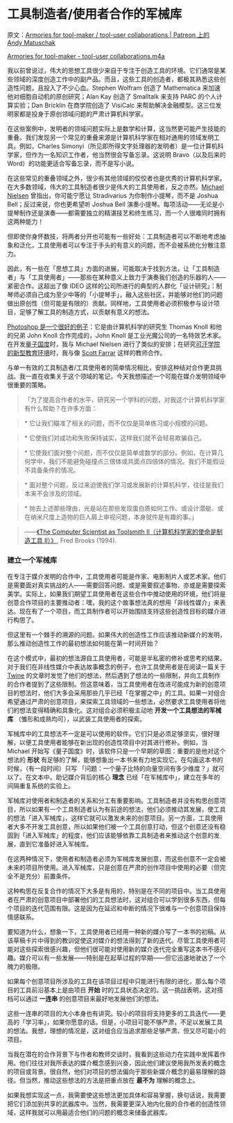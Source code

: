 # 工具制造者/使用者合作的军械库

原文：[Armories for tool-maker / tool-user collaborations | Patreon 上的 Andy Matuschak](https://www.patreon.com/posts/armories-for-52549432)

[Armories for tool-maker - tool-user collaborations.m4a](https://c10.patreonusercontent.com/4/patreon-media/p/post/52549432/1626ed24835e4d90b917677379f49d7b/eyJhIjoxLCJwIjoxfQ%3D%3D/1.m4a?token-time=1645488000&token-hash=jAItvFmNEQ1p0kipfISD-77ssoym7K_gY0UfrQKpDAA%3D)

我以前曾说过，伟大的思想工具很少来自于专注于创造工具的环境。它们通常是某些领域的深度创造工作中的副产品。而且，这些工具的创造者，都极其熟悉这些创造性问题，且投入了不少心血。Stephen Wolfram 创造了 Mathematica 来加速他对细胞自动机的原创研究；Alan Kay 创造了 Smalltalk 来支持 PARC 的个人计算实验；Dan Bricklin 在商学院创造了 VisiCalc 来帮助解决金融模型。这三位发明家都是投身于原创领域问题的严肃计算机科学家。

在这些案例中，发明者的领域问题实际上是数学和计算，这当然更可能产生技能的重叠。我们发现另一个常见的重叠来源是计算机科学家在相对通用的领域发明工具。例如，Charles Simonyi（所见即所得文字处理器的发明者）是一位计算机科学家，但作为一名知识工作者，他当然很会写备忘录。这说明 Bravo（以及后来的 Word）的功能更适合写备忘录，而不是写小说。

在这些常见的重叠领域之外，很少有其他领域的佼佼者也是优秀的计算机科学家。在大多数领域，伟大的工具制造者很少是伟大的工具使用者，反之亦然。[Michael Nielsen](https://michaelnielsen.org/) 曾指出，你可能宁愿让 Stradivarius 为你制作小提琴，而不是 Joshua Bell；反过来说，你也更希望听 Joshua Bell 演奏小提琴。每项活动——无论是小提琴制作还是演奏——都需要独立的精湛技艺和终生练习，而一个人很难同时拥有这两种能力！

但即使你身怀数技，将两者分开也可能有一些好处：工具制造者可以不断地考虑抽象和泛化，工具使用者可以专注于手头的有意义的问题，而不会被系统化分散注意力。

因此，有一些在「思想工具」方面的进展，可能取决于找到方法，让「工具制造者」与「工具使用者」——那些在某种意义上致力于演奏我们创造的乐器的人——紧密合作。这超出了像 IDEO 这样的公司所进行的典型的人群化「设计研究」：制琴师必须自己成为至少中等的「小提琴手」，融入这些社区，并能够对他们的问题做出原创性（但可能是有限的）贡献。同样地，工具使用者必须积极参与设计项目，足够了解工具的制造方式，以贡献有意义的想法。

[Photoshop 是一个很好的例子](https://www.photoshopnews.com/feature-stories/photoshop-profile-thomas-john-knoll-10/)：它是由计算机科学的研究生 Thomas Knoll 和他的兄弟 John Knoll 合作完成的，John Knoll 是工业光魔公司的一名特效艺术家。在开发[量子国度](https://quantum.country/)时，我与 Michael Nielsen 进行了类似的安排；在研究[可汗学院的新型教育环境](https://early.khanacademy.org/)时，我与像 [Scott Farrar](http://www.scottfarrar.com/sfx/) 这样的教师合作。

与单一有效的工具制造者/工具使用者的简单情况相比，安排这种结对合作更具挑战。我一直在收集关于这个领域的笔记，今天我想描述一个可能在媒介发明领域中很重要的策略。

> 「为了提高合作者的水平，研究另一个学科的问题，对我这个计算机科学家有什么帮助？在许多方面：

> \* 它让我们瞄准了相关的问题，而不仅仅是简单练习或小规模的问题。

> \* 它使我们对成功和失败保持诚实，这样我们就不会轻易欺骗自己。

> \* 它使我们面对整个问题，而不仅仅是简单或数学的部分。例如，在计算几何学中，我们不能避免碰撞点三倍体或共面点四倍体的情况。我们不能假设不具备条件的情况。

> \* 面对整个问题，反过来迫使我们学习或发展新的计算机科学，往往是我们本来不会涉及的领域。

> \* 抛去上述那些理由，光是站在那些发现蛋白质如何工作、或设计潜艇、或在纳米尺度上造物的巨人肩上审视问题，本身就件是有趣的事。」

> ——[《The Computer Scientist as Toolsmith II（计算机科学家的使命是制造工具 II）》](https://www.cs.unc.edu/~brooks/Toolsmith-CACM.pdf), Fred Brooks (1994).

### **建立一个军械库** 

在专注于媒介发明的合作中，工具使用者可能是作家、电影制片人或艺术家。他们是需要面对真实挑战的人——需要回答问题、或是需要叙述事物、亦或是需要探索美学。实际上，如果我们期望工具使用者在这些合作中推动使用的环境，他们将是创意合作项目的主要推动者：嘿，我的这个故事想法真的想用「非线性媒介」来表达。现在有了一个项目，而工具制作者可以开始围绕支持这些创造性目标的媒介进行构思了。

但这里有一个棘手的溯源的问题。如果伟大的创造性工作应该推动新媒介的发明，那么推动创造性工作的最初想法如何能在第一时间开始？

在这个模式中，最初的想法源自工具使用者，可能是半私密的修补或思考的结果。对于我们在非线性媒介中表达故事概念的例子，也许工具使用者是在阅读一篇关于 [Twine](https://twinery.org/) 的文章时发觉了他们的想法，然后遇到了想法的一些限制，并向工具制作的合作者提到了这些限制。但这意味着，当工具使用者在改进可能成为新的创意项目的想法时，他们大多会采用那些几乎已经「在掌握之中」的工具。如果一对组合希望通过严肃的创意项目，来探索工具领域的一些想法，必然要求工具使用者将他们的想法变得精确和具象化。这对组合必须积极主动地 **开发一个工具想法的军械库** （雏形和成熟均可），以武装工具使用者的探索。

军械库中的工具想法不一定是可以使用的软件。它们只是必须足够坚实，很好理解，以便工具使用者能够在新出现的创造性项目中对其进行修补。例如，当 Michael 开始写《量子国度》时，该软件只是一个早期的草图：重要的是他对这个想法的 **形状** 有足够的了解，能够想象出一本书来有力地实现它。在勾画这本书的时候，（有一段时间）只写 「问题：一个量子比特的向量空间有多少维度？」就可以了。在文本中。助记媒介背后的核心 **理念** 已经「在军械库中」，建立在多年的间隔重复系统的实验上。

军械库对使用者和制造者的关系和分工有重要影响。工具制造者并没有构思创意项目，所以如果有一个工具制造者认为有前途的想法，他们必须推动其发展，使工具的想法「进入军械库」，这样它就可以激发未来的创意项目。另一方面，工具使用者大多不开发工具创意，所以如果他们被一个工具创意打动，但这个创意还没有稳固到「进入军械库」的程度，他们应该能够依靠工具制造者来推动这个创意的发展，直到它准备好进入军械库。

在这两种情况下，使用者和制造者必须为军械库发展创意，而这些创意不一定会被未来的项目所使用。进入军械库，只是创意在严肃的创作项目中使用的必要（但完全不是充分）前置条件。

这种构思在反复合作的情况下大多是有用的，特别是在不同的项目中。当工具使用者在严肃的创意项目中部署他们的工具想法时，这对组合可以学到很多东西，但每个项目的迭代范围有限。这是因为在延迟和中断的情况下很难与一个创意项目保持情感联系。

要知道为什么，想象一下，工具使用者已经用一种新的媒介写了一本书的初稿。从该草稿卡片中得到的教训促使这对媒介的想法得到了新的迭代。尽管工具使用者可能对这些探索很感兴趣，但他们很可能对使用新的媒介迭代完全重写这本书不感兴趣。媒介可以有一些发展——特别是在起草过程的早期——但它迅速地驶达了一个魄力的极限。

如果每个创意项目所涉及的工具在该项目过程中只能进行有限的进化，那么每个项目的工具前沿基本上是由项目 **开始** 时的工具状态决定的。这一挑战表明，这对搭档可以通过 **一连串** 的创意项目来最好地发展他们的想法。

这些一连串的项目的大小本身也有讲究。较小的项目将支持更多的工具迭代——更高的「学习率」，如果你愿意的话。但是，小项目可能不够严肃，不足以发展工具的想法。我想，理想的情况是，这对组合应当追求那些足够严肃、但又尽可能小的项目。

当我在潜在的合作背景下与作者和教师交谈时，我看到这些动力在实践中发挥着作用。他们往往对我所表达的媒介概念感到兴奋，因此他们建议使用我所发表的概念的项目或背景。很自然，他们对项目的想法偏向于那些新媒介概念的最易理解的路径。但当然，推动这些想法的方法是把重点放在 **最不为** 理解的概念上。

如果我想实现这一点，我需要使这些想法更加具体和容易掌握，换句话说，我需要把它们添加到共享的武器库中。当然，我需要更深入地内化我的合作者的创造性领域，这样我就可以用最适合他们的问题的概念来储备武器库。
